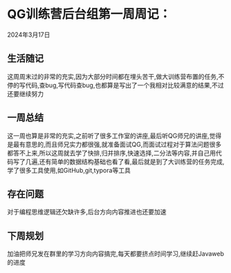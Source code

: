 # QG训练营后台组第一周周记：
2024年3月17日

## 生活随记

这周周末过的非常的充实,因为大部分时间都在埋头苦干,做大训练营布置的任务,不停的写代码,查bug,写代码查bug,也都算是写出了一个我相对比较满意的结果,不过还要继续努力

## 一周总结

这一周也算是非常的充实,之前听了很多工作室的讲座,最后听QG师兄的讲座,觉得是最有意思的,而且师兄实力都很强,就准备面试QG,而面试过程对于算法问题很多都答不上来,所以这周就去学了快排,归并排序,快速选择,二分法等内容,并自己用代码写了几遍,还有简单的数据结构基础也看了看,最后就是到了大训练营的任务完成,学了很多工具使用,如GitHub,git,typora等工具

## 存在问题

对于编程思维逻辑还欠缺许多,后台方向内容推进也还要加速

## 下周规划

加油把师兄发在群里的学习方向内容搞完,每天都要挤点时间学习,继续赶Javaweb的进度

